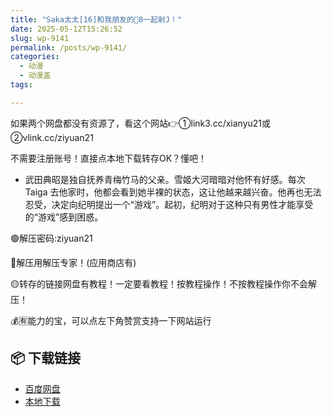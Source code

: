 ```yaml
---
title: "Saka太太[16]和我朋友的🐔8一起射J！"
date: 2025-05-12T15:26:52
slug: wp-9141
permalink: /posts/wp-9141/
categories:
  - 动漫
  - 动漫盖
tags:

---
```


如果两个网盘都没有资源了，看这个网站👉①link3.cc/xianyu21或②vlink.cc/ziyuan21

不需要注册账号！直接点本地下载转存OK？懂吧！

*   武田典昭是独自抚养青梅竹马的父亲。雪姬大河暗暗对他怀有好感。每次 Taiga 去他家时，他都会看到她半裸的状态，这让他越来越兴奋。他再也无法忍受，决定向纪明提出一个“游戏”。起初，纪明对于这种只有男性才能享受的“游戏”感到困惑。

🟢解压密码:ziyuan21

🔵解压用解压专家！(应用商店有)

🟡转存的链接网盘有教程！一定要看教程！按教程操作！不按教程操作你不会解压！

💰🈶能力的宝，可以点左下角赞赏支持一下网站运行

## 📦 下载链接
- [百度网盘](https://blziyuan21.com/pay-download/9141?key=0d3de61bb5&down_id=0)
- [本地下载](https://blziyuan21.com/pay-download/9141?key=0d3de61bb5&down_id=1)

